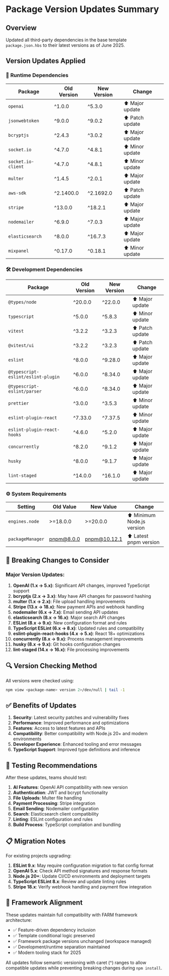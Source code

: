 # Package Version Updates Summary

## Overview

Updated all third-party dependencies in the base template `package.json.hbs` to their latest versions as of June 2025.

## Version Updates Applied

### 🔄 **Runtime Dependencies**

| Package            | Old Version | New Version | Change          |
| ------------------ | ----------- | ----------- | --------------- |
| `openai`           | ^1.0.0      | ^5.3.0      | ⬆️ Major update |
| `jsonwebtoken`     | ^9.0.0      | ^9.0.2      | ⬆️ Patch update |
| `bcryptjs`         | ^2.4.3      | ^3.0.2      | ⬆️ Major update |
| `socket.io`        | ^4.7.0      | ^4.8.1      | ⬆️ Minor update |
| `socket.io-client` | ^4.7.0      | ^4.8.1      | ⬆️ Minor update |
| `multer`           | ^1.4.5      | ^2.0.1      | ⬆️ Major update |
| `aws-sdk`          | ^2.1400.0   | ^2.1692.0   | ⬆️ Patch update |
| `stripe`           | ^13.0.0     | ^18.2.1     | ⬆️ Major update |
| `nodemailer`       | ^6.9.0      | ^7.0.3      | ⬆️ Major update |
| `elasticsearch`    | ^8.0.0      | ^16.7.3     | ⬆️ Major update |
| `mixpanel`         | ^0.17.0     | ^0.18.1     | ⬆️ Minor update |

### 🛠️ **Development Dependencies**

| Package                            | Old Version | New Version | Change          |
| ---------------------------------- | ----------- | ----------- | --------------- |
| `@types/node`                      | ^20.0.0     | ^22.0.0     | ⬆️ Major update |
| `typescript`                       | ^5.0.0      | ^5.8.3      | ⬆️ Minor update |
| `vitest`                           | ^3.2.2      | ^3.2.3      | ⬆️ Patch update |
| `@vitest/ui`                       | ^3.2.2      | ^3.2.3      | ⬆️ Patch update |
| `eslint`                           | ^8.0.0      | ^9.28.0     | ⬆️ Major update |
| `@typescript-eslint/eslint-plugin` | ^6.0.0      | ^8.34.0     | ⬆️ Major update |
| `@typescript-eslint/parser`        | ^6.0.0      | ^8.34.0     | ⬆️ Major update |
| `prettier`                         | ^3.0.0      | ^3.5.3      | ⬆️ Minor update |
| `eslint-plugin-react`              | ^7.33.0     | ^7.37.5     | ⬆️ Minor update |
| `eslint-plugin-react-hooks`        | ^4.6.0      | ^5.2.0      | ⬆️ Major update |
| `concurrently`                     | ^8.2.0      | ^9.1.2      | ⬆️ Major update |
| `husky`                            | ^8.0.0      | ^9.1.7      | ⬆️ Major update |
| `lint-staged`                      | ^14.0.0     | ^16.1.0     | ⬆️ Major update |

### ⚙️ **System Requirements**

| Setting          | Old Value  | New Value    | Change                     |
| ---------------- | ---------- | ------------ | -------------------------- |
| `engines.node`   | >=18.0.0   | >=20.0.0     | ⬆️ Minimum Node.js version |
| `packageManager` | pnpm@8.0.0 | pnpm@10.12.1 | ⬆️ Latest pnpm version     |

## 🚨 **Breaking Changes to Consider**

### Major Version Updates:

1. **OpenAI (1.x → 5.x)**: Significant API changes, improved TypeScript support
2. **bcryptjs (2.x → 3.x)**: May have API changes for password hashing
3. **multer (1.x → 2.x)**: File upload handling improvements
4. **Stripe (13.x → 18.x)**: New payment APIs and webhook handling
5. **nodemailer (6.x → 7.x)**: Email sending API updates
6. **elasticsearch (8.x → 16.x)**: Major search API changes
7. **ESLint (8.x → 9.x)**: New configuration format and rules
8. **TypeScript ESLint (6.x → 8.x)**: Updated rules and compatibility
9. **eslint-plugin-react-hooks (4.x → 5.x)**: React 18+ optimizations
10. **concurrently (8.x → 9.x)**: Process management improvements
11. **husky (8.x → 9.x)**: Git hooks configuration changes
12. **lint-staged (14.x → 16.x)**: File processing improvements

## 🔍 **Version Checking Method**

All versions were checked using:

```bash
npm view <package-name> version 2>/dev/null | tail -1
```

## ✅ **Benefits of Updates**

1. **Security**: Latest security patches and vulnerability fixes
2. **Performance**: Improved performance and optimizations
3. **Features**: Access to latest features and APIs
4. **Compatibility**: Better compatibility with Node.js 20+ and modern environments
5. **Developer Experience**: Enhanced tooling and error messages
6. **TypeScript Support**: Improved type definitions and inference

## 🧪 **Testing Recommendations**

After these updates, teams should test:

1. **AI Features**: OpenAI API compatibility with new version
2. **Authentication**: JWT and bcrypt functionality
3. **File Uploads**: Multer file handling
4. **Payment Processing**: Stripe integration
5. **Email Sending**: Nodemailer configuration
6. **Search**: Elasticsearch client compatibility
7. **Linting**: ESLint configuration and rules
8. **Build Process**: TypeScript compilation and bundling

## 📋 **Migration Notes**

For existing projects upgrading:

1. **ESLint 9.x**: May require configuration migration to flat config format
2. **OpenAI 5.x**: Check API method signatures and response formats
3. **Node.js 20+**: Update CI/CD environments and deployment targets
4. **TypeScript ESLint 8.x**: Review and update linting rules
5. **Stripe 18.x**: Verify webhook handling and payment flow integration

## 🎯 **Framework Alignment**

These updates maintain full compatibility with FARM framework architecture:

- ✅ Feature-driven dependency inclusion
- ✅ Template conditional logic preserved
- ✅ Framework package versions unchanged (workspace managed)
- ✅ Development/runtime separation maintained
- ✅ Modern tooling stack for 2025

All updates follow semantic versioning with caret (^) ranges to allow compatible updates while preventing breaking changes during `npm install`.
